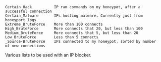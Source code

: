     Certain_Hack          IP ran commands on my honeypot, after a successful connection  
    Certain_Malware       IPs hosting malware. Currently just from honeyport logs  
    Extreme_BruteForce    More than 100 connects  
    High_BruteForce       More connects that 20, but less than 100  
    Medium_BruteForce     More connects that 5, but less than 20  
    Low_BruteForce        Less than 5 connects  
    _Source-BruteForce    IPs connected to my honeypot, sorted by number of new connections  

Various lists to be used with an IP blocker.
